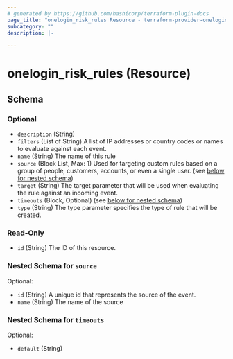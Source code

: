```yaml
---
# generated by https://github.com/hashicorp/terraform-plugin-docs
page_title: "onelogin_risk_rules Resource - terraform-provider-onelogin"
subcategory: ""
description: |-
  
---
```


# onelogin_risk_rules (Resource)





<!-- schema generated by tfplugindocs -->
## Schema

### Optional

- `description` (String)
- `filters` (List of String) A list of IP addresses or country codes or names to evaluate against each event.
- `name` (String) The name of this rule
- `source` (Block List, Max: 1) Used for targeting custom rules based on a group of people, customers, accounts, or even a single user. (see [below for nested schema](#nestedblock--source))
- `target` (String) The target parameter that will be used when evaluating the rule against an incoming event.
- `timeouts` (Block, Optional) (see [below for nested schema](#nestedblock--timeouts))
- `type` (String) The type parameter specifies the type of rule that will be created.

### Read-Only

- `id` (String) The ID of this resource.

<a id="nestedblock--source"></a>
### Nested Schema for `source`

Optional:

- `id` (String) A unique id that represents the source of the event.
- `name` (String) The name of the source


<a id="nestedblock--timeouts"></a>
### Nested Schema for `timeouts`

Optional:

- `default` (String)


